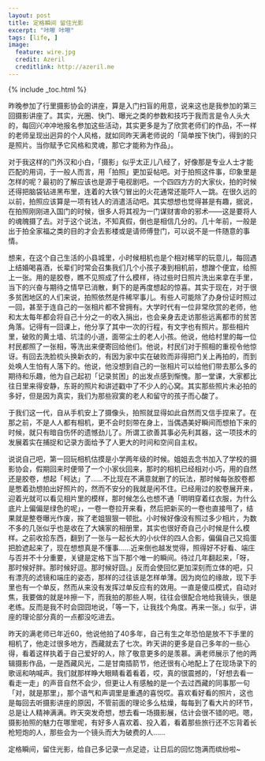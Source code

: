 ```yaml
---
layout: post
title: 定格瞬间 留住光影
excerpt: "咔嚓 咔嚓"
tags: [life, ]
image:
  feature: wire.jpg
  credit: Azeril
  creditlink: http://azeril.me
---
```


{% include _toc.html %}

昨晚参加了行里摄影协会的讲座，算是入门扫盲的用意，说来这也是我参加的第三回摄影讲座了。其实，光圈、快门、曝光之类的参数和技巧于我而言是令人头大的，每回兴冲冲地报名参加这些活动，其实更多是为了欣赏老师们的作品，不一样的老师呈现出迥异的个人风格，就如同昨天满老师说的「简单按下快门，得到的只是照片。当你赋予它风格和灵魂，那它才能称为作品」。

对于我这样的门外汉和小白，「摄影」似乎太正儿八经了，好像那是专业人士才能匹配的用词，于一般人而言，用「拍照」更加妥帖吧。对于拍照这件事，印象里是怎样的呢？最初的了解应该也是源于电视剧吧。一个四四方方的大家伙，拍的时候还得把脑袋钻进黑布里，连着的大铁勺冒出的火花通常还能吓人一跳。在很久远的以前，拍照应该算是一项有钱人的消遣活动吧。其实想想也觉得甚是有趣，据说，在拍照刚刚进入国门的时候，很多人将其视为一门谋财害命的邪术——这是要将人的魂魄摄了去。对于这个说法，不知真假，倒也是相信几分的。几十年前，一般是出于拍全家福之类的目的才会去影楼或是请师傅登门，可以说不是一件随意的事情。

想来，在这个自己生活的小县城里，小时候相机也是个相对稀罕的玩意儿，每回遇上结婚喝喜酒，长辈们时常会召集我们几个小孩子凑到相机前，想蹭个便宜，给照上一张。用的是胶卷，瞧不见照成了什么模样，待过些时日照片洗出来拿在手里，当下的兴奋与期待之情早已消散，剩下的是再度想起的惊喜。其实于现在，对于很多贫困地区的人们来说，拍照依然是件稀罕事儿。有些人可能除了办身份证时照过一回，甚至于连自己的一张相片都不曾拥有。大学时代有一位非常欣赏的老师，他和太太每年都会将自己十分之一的收入捐出，也会亲身去走访那些远离都市的贫苦角落。记得有一回课上，他分享了其中一次的行程，有文字也有照片。那些相片里，破败的黄土墙、坑洼的小道，面带尘土的老人小孩。他说，他给村里的每一位村民都照了一张相，等洗出来便寄回给他们。他说，村民们对于照相的重视令他惊讶。有回去洗脸梳头换新衣的，有因为家中实在破败而非得把门关上再拍的，而到处唤人生怕有人落下的。他说，他没想到自己的一张相片可以给他们带去那么多的期待和乐趣，他为自己起初「记录贫困」的出发点感到惭愧。那一堂课，大家都比往日里来得安静，东哥的照片和讲述戳中了不少人的心窝。其实那些照片未必拍的多好，但是因为真实，我们为那些寂寞的老人和留守的孩子而心酸了。

于我们这一代，自从手机安上了摄像头，拍照就显得如此自然而又信手捏来了。在那之前，不是人人都有相机，更不会时刻带在身上，当偶遇美好瞬间而想拍下来的时候，就只有暗自伤怀的遗憾劲儿了。所谓工欲善其事必先利其器，这一项技术的发展着实在捕捉和记录方面给予了人更大的时间和空间自主权。

说说自己吧，第一回玩相机估摸是小学两年级的时候。姐姐去念书加入了学校的摄影协会，假期回来时便带了一个小家伙回来，那时的相机已经相对小巧，用的自然还是胶卷，想起「柯达」了……不比现在不满意就删了的玩法，那时候每张胶卷都是憋着劲想拍出好照片的，然而不安分的我就是闲不住。已经用过的胶卷展开来，迎着光就可以看见相片里的模样，那时候怎么也想不通「明明穿着红衣服，为什么底片上偏偏是绿色的呢」，一卷一卷拉开来看，然后把新买的一卷也直接甩了，结果就是整卷曝光作废，挨了老姐狠狠一顿批。小时候好像没有照过多少相片，为数不多的几张似乎也是收在了大姨家的相册里，其实也很好奇自己小时候是什么模样。之前收拾东西，翻到了一张与一起长大的小伙伴的四人合影，偏偏自己又捣蛋把脸遮起来了，现在想想真是不懂事……近来倒也越发觉得，照得好不好看、端庄与否并不十分重要，关键是定格下当下那个唯一的瞬间。待过几年翻起来，「呀，那时候好胖。那时候好逗。那时候好囧。」反而会使回忆更加深刻而立体的吧，只有漂亮的滤镜和端庄的姿态，那样的过往该是怎样单薄。因为岗位的缘故，现下手里也有一个单反，然而从来没有发挥过单反应有的效用。一直是傻瓜模式，自动对焦，我要做的就是咔擦一下，而我拍的那些人啊，往往会很配合地给我镜头，很是老练。反而是我不时会囧囧地说，「等一下，让我找个角度。再来一张。」似乎，讲座的理论部分真的一点都没吃进去。

昨天的满老师已年近60，他说他拍了40多年，自己有生之年恐怕是放不下手里的相机了，他走过很多地方，西藏就去了七次。昨天讲的更多是自己多年的一些心得，看着这样执着于自己爱好的人，除了敬意更多的是羡慕。满老师展示了他的两辑摄影作品，一是西藏风光，二是甘南插箭节，他还很有心地配上了在现场录下的歌谣和呐喊声。我们就那样睁大眼睛看着看着，哎，真的很震撼的，「好想去看一看走一走」的声音自然不会少，但更让人有感触的是一个去过西藏的同事那一句「对，就是那里」，那个语气和声调里是重遇的喜悦哎。喜欢看好看的照片，这也是每回去听摄影讲座的原因，不管前面的理论多么枯燥，每每到了看大片的环节，总是让人精神满满。昨天突发奇想，想去看一场摄影展，估计会很不错的吧。嗯，摄影拍照的魅力在哪里呢，有好多人喜欢着、投入着，看着那些旅行还不忘背着长枪短炮的人，那些会为一个镜头而大为破费的人……

定格瞬间，留住光影，给自己多记录一点足迹，让日后的回忆饱满而缤纷啦~
